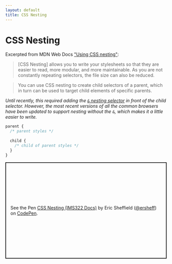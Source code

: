 ```yaml
---
layout: default
title: CSS Nesting
---
```

# CSS Nesting
Excerpted from MDN Web Docs ["Using CSS nesting"](https://developer.mozilla.org/en-US/docs/Web/CSS/CSS_nesting/Using_CSS_nesting):

> \[CSS Nesting\] allows you to write your stylesheets so that they are easier to read, more modular, and more maintainable. As you are not constantly repeating selectors, the file size can also be reduced.

> You can use CSS nesting to create child selectors of a parent, which in turn can be used to target child elements of specific parents.

*Until recently, this required adding the [`&` nesting selector](https://developer.mozilla.org/en-US/docs/Web/CSS/Nesting_selector) in front of the child selector. However, the most recent versions of all the common browsers have been updated to support nesting without the `&`, which makes it a little easier to write.*

```css
parent {
  /* parent styles */
  
  child {
    /* child of parent styles */
  }
}
```
<p class="codepen" data-height="300" data-default-tab="html,result" data-slug-hash="PoVMLGa" data-editable="true" data-user="ersheff" style="height: 300px; box-sizing: border-box; display: flex; align-items: center; justify-content: center; border: 2px solid; margin: 1em 0; padding: 1em;">
  <span>See the Pen <a href="https://codepen.io/ersheff/pen/PoVMLGa">
  CSS Nesting (IMS322 Docs)</a> by Eric Sheffield (<a href="https://codepen.io/ersheff">@ersheff</a>)
  on <a href="https://codepen.io">CodePen</a>.</span>
</p>
<script async src="https://cpwebassets.codepen.io/assets/embed/ei.js"></script>